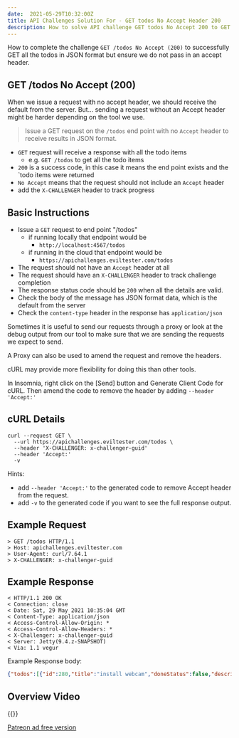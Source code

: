 ```yaml
---
date:  2021-05-29T10:32:00Z
title: API Challenges Solution For - GET todos No Accept Header 200
description: How to solve API challenge GET todos No Accept 200 to GET the todos with no accept header present.
---
```


How to complete the challenge `GET /todos No Accept (200)` to successfully GET all the todos in JSON format but ensure we do not pass in an accept header.

## GET /todos No Accept (200)

When we issue a request with no accept header, we should receive the default from the server. But... sending a request without an Accept header might be harder depending on the tool we use.

> Issue a GET request on the `/todos` end point with no `Accept` header to receive results in JSON format.

- `GET` request will receive a response with all the todo items
    - e.g. `GET /todos` to get all the todo items
- `200` is a success code, in this case it means the end point exists and the `todo items were returned
- `No Accept` means that the request should not include an `Accept` header
- add the `X-CHALLENGER` header to track progress


## Basic Instructions

- Issue a `GET` request to end point "/todos"
    - if running locally that endpoint would be
        - `http://localhost:4567/todos`
    - if running in the cloud that endpoint would be
        - `https://apichallenges.eviltester.com/todos`
- The request should not have an `Accept` header at all
- The request should have an `X-CHALLENGER` header to track challenge completion
- The response status code should be `200` when all the details are valid.
- Check the body of the message has JSON format data, which is the default from the server
- Check the `content-type` header in the response has `application/json`

Sometimes it is useful to send our requests through a proxy or look at the debug output from our tool to make sure that we are sending the requests we expect to send.

A Proxy can also be used to amend the request and remove the headers.

cURL may provide more flexibility for doing this than other tools.

In Insomnia, right click on the [Send] button and Generate Client Code for cURL. Then amend the code to remove the header by adding `--header 'Accept:'`


## cURL Details

~~~~~~~~
curl --request GET \
  --url https://apichallenges.eviltester.com/todos \
  --header 'X-CHALLENGER: x-challenger-guid'
  --header 'Accept:'
  -v
~~~~~~~~

Hints:

- add `--header 'Accept:'` to the generated code to remove Accept header from the request.
- add `-v` to the generated code if you want to see the full response output.


## Example Request

~~~~~~~~
> GET /todos HTTP/1.1
> Host: apichallenges.eviltester.com
> User-Agent: curl/7.64.1
> X-CHALLENGER: x-challenger-guid
~~~~~~~~

## Example Response

~~~~~~~~ 
< HTTP/1.1 200 OK
< Connection: close
< Date: Sat, 29 May 2021 10:35:04 GMT
< Content-Type: application/json
< Access-Control-Allow-Origin: *
< Access-Control-Allow-Headers: *
< X-Challenger: x-challenger-guid
< Server: Jetty(9.4.z-SNAPSHOT)
< Via: 1.1 vegur
~~~~~~~~

Example Response body:

```json
{"todos":[{"id":280,"title":"install webcam","doneStatus":false,"description":""}]}
```


## Overview Video

{{<youtube-embed key="CSVP2PcvOdg">}}

[Patreon ad free version](https://www.patreon.com/posts/51831718)




